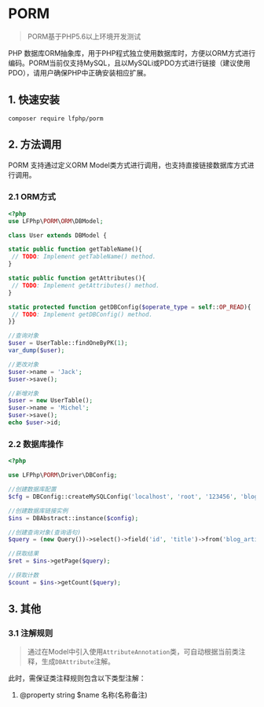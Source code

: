 # PORM
> PORM基于PHP5.6以上环境开发测试

PHP 数据库ORM抽象库，用于PHP程式独立使用数据库时，方便以ORM方式进行编码。PORM当前仅支持MySQL，且以MySQLi或PDO方式进行链接（建议使用PDO），请用户确保PHP中正确安装相应扩展。

## 1. 快速安装

```shell
composer require lfphp/porm
```

## 2. 方法调用

PORM 支持通过定义ORM Model类方式进行调用，也支持直接链接数据库方式进行调用。

### 2.1 ORM方式

```php
<?php
use LFPhp\PORM\ORM\DBModel;

class User extends DBModel {

static public function getTableName(){
 // TODO: Implement getTableName() method.
}

static public function getAttributes(){
 // TODO: Implement getAttributes() method.
}

static protected function getDBConfig($operate_type = self::OP_READ){
 // TODO: Implement getDBConfig() method.
}}

//查询对象 
$user = UserTable::findOneByPK(1);
var_dump($user);

//更改对象
$user->name = 'Jack';
$user->save();

//新增对象
$user = new UserTable();
$user->name = 'Michel';
$user->save();
echo $user->id;
```

### 2.2 数据库操作

```php
<?php

use LFPhp\PORM\Driver\DBConfig;

//创建数据库配置
$cfg = DBConfig::createMySQLConfig('localhost', 'root', '123456', 'blog');

//创建数据库链接实例
$ins = DBAbstract::instance($config);

//创建查询对象(查询语句)
$query = (new Query())->select()->field('id', 'title')->from('blog_article');

//获取结果
$ret = $ins->getPage($query);

//获取计数
$count = $ins->getCount($query);
```

## 3. 其他
### 3.1 注解规则
> 通过在Model中引入使用`AttributeAnnotation`类，可自动根据当前类注释，生成`DBAttribute`注解。

此时，需保证类注释规则包含以下类型注解：

1. @property string $name 名称(名称备注)